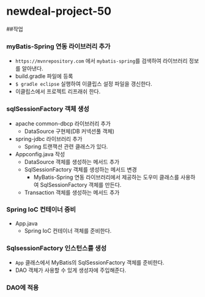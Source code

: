 # newdeal-project-50


##작업

### myBatis-Spring 연동 라이브러리 추가

- `https://mvnrepository.com` 에서 `mybatis-spring`를 검색하여 라이브러리 정보를 알아낸다.
- build.gradle 파일에 등록
- `$ gradle eclipse` 실행하여 이클립스 설정 파일을 갱신한다.
- 이클립스에서 프로젝트 리프래쉬 한다. 

### sqlSessionFactory 객체 생성

- apache common-dbcp 라이브러리 추가
    - DataSource 구현체(DB 커넥션풀 객체)
- spring-jdbc 라이브러리 추가
    - Spring 트랜잭션 관련 클래스가 있다.
- Appconfig.java 작성
    - DataSource 객체를 생성하는 메서드 추가
    - SqlSessionFactory 객체를 생성하는 메서드 변경
        - MyBatis-Spring 연동 라이브러리에서 제공하는 도우미 클래스를 사용하여 SqlSessionFactory 객체를 만든다.
    - Transaction 객체를 생성하는 메서드 추가


### Spring IoC 컨테이너 중비

- App.java
    - Spring IoC 컨테이너 객체를 준비한다.

### SqlsessionFactory 인스턴스를 생성

- `App` 클래스에서 MyBatis의 SqlSessionFactory 객체를 준비한다.
- DAO 객체가 사용할 수 있게 생성자에 주입해준다.

### DAO에 적용